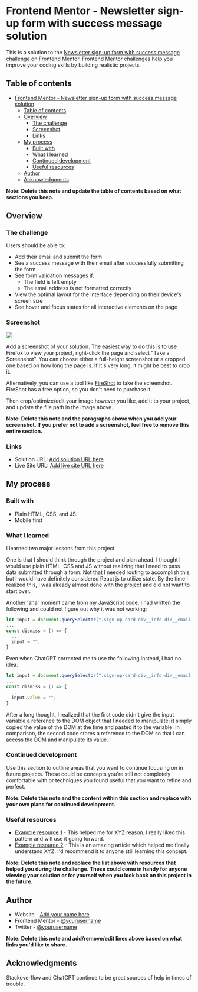 # Frontend Mentor - Newsletter sign-up form with success message solution

This is a solution to the [Newsletter sign-up form with success message challenge on Frontend Mentor](https://www.frontendmentor.io/challenges/newsletter-signup-form-with-success-message-3FC1AZbNrv). Frontend Mentor challenges help you improve your coding skills by building realistic projects. 

## Table of contents

- [Frontend Mentor - Newsletter sign-up form with success message solution](#frontend-mentor---newsletter-sign-up-form-with-success-message-solution)
  - [Table of contents](#table-of-contents)
  - [Overview](#overview)
    - [The challenge](#the-challenge)
    - [Screenshot](#screenshot)
    - [Links](#links)
  - [My process](#my-process)
    - [Built with](#built-with)
    - [What I learned](#what-i-learned)
    - [Continued development](#continued-development)
    - [Useful resources](#useful-resources)
  - [Author](#author)
  - [Acknowledgments](#acknowledgments)

**Note: Delete this note and update the table of contents based on what sections you keep.**

## Overview

### The challenge

Users should be able to:

- Add their email and submit the form
- See a success message with their email after successfully submitting the form
- See form validation messages if:
  - The field is left empty
  - The email address is not formatted correctly
- View the optimal layout for the interface depending on their device's screen size
- See hover and focus states for all interactive elements on the page

### Screenshot

![](./screenshot.jpg)

Add a screenshot of your solution. The easiest way to do this is to use Firefox to view your project, right-click the page and select "Take a Screenshot". You can choose either a full-height screenshot or a cropped one based on how long the page is. If it's very long, it might be best to crop it.

Alternatively, you can use a tool like [FireShot](https://getfireshot.com/) to take the screenshot. FireShot has a free option, so you don't need to purchase it. 

Then crop/optimize/edit your image however you like, add it to your project, and update the file path in the image above.

**Note: Delete this note and the paragraphs above when you add your screenshot. If you prefer not to add a screenshot, feel free to remove this entire section.**

### Links

- Solution URL: [Add solution URL here](https://your-solution-url.com)
- Live Site URL: [Add live site URL here](https://your-live-site-url.com)

## My process

### Built with

- Plain HTML, CSS, and JS.
- Mobile first


### What I learned

I learned two major lessons from this project. 

One is that I should think through the project and plan ahead. I thought I would use plain HTML, CSS and JS without realizing that I need to pass data submitted through a form. Not that I needed routing to accomplish this, but I would have definitely considered React js to utilize state. By the time I realized this, I was already almost done with the project and did not want to start over. 

Another 'aha' moment came from my JavaScript code. I had written the following and could not figure out why it was not working: 

```js
let input = document.querySelector(".sign-up-card-div__info-div__email-div__input").value;
...
const dismiss = () => {
  ...
  input = "";
}
```

Even when ChatGPT corrected me to use the following instead, I had no idea: 

```js
let input = document.querySelector(".sign-up-card-div__info-div__email-div__input");
...
const dismiss = () => {
  ...
  input.value = "";
}
```
After a long thought, I realized that the first code didn't give the input variable a reference to the DOM object that I needed to manipulate; it simply copied the value of the DOM at the time and pasted it to the variable. In comparison, the second code stores a reference to the DOM so that I can access the DOM and manipulate its value. 

### Continued development

Use this section to outline areas that you want to continue focusing on in future projects. These could be concepts you're still not completely comfortable with or techniques you found useful that you want to refine and perfect.

**Note: Delete this note and the content within this section and replace with your own plans for continued development.**

### Useful resources

- [Example resource 1](https://www.example.com) - This helped me for XYZ reason. I really liked this pattern and will use it going forward.
- [Example resource 2](https://www.example.com) - This is an amazing article which helped me finally understand XYZ. I'd recommend it to anyone still learning this concept.

**Note: Delete this note and replace the list above with resources that helped you during the challenge. These could come in handy for anyone viewing your solution or for yourself when you look back on this project in the future.**

## Author

- Website - [Add your name here](https://www.your-site.com)
- Frontend Mentor - [@yourusername](https://www.frontendmentor.io/profile/yourusername)
- Twitter - [@yourusername](https://www.twitter.com/yourusername)

**Note: Delete this note and add/remove/edit lines above based on what links you'd like to share.**

## Acknowledgments

Stackoverflow and ChatGPT continue to be great sources of help in times of trouble. 
